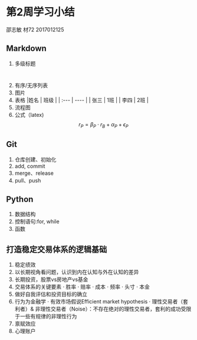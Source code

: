# 第2周学习小结
邵志敏 材72 2017012125
## Markdown
1. 多级标题
# 
##
### 
2. 有序/无序列表
3. 图片
![]()
4. 表格
|姓名  | 班级  |
| :--- | ---- |
| 张三 | 1班  |
| 李四 |  2班  |
5. 流程图
6. 公式（latex)
$$
r_P = \beta_P \cdot r_B + \alpha_P +\epsilon_P
$$

## Git
1. 仓库创建、初始化
2. add, commit 
3. merge、release
4. pull、push

## Python
1. 数据结构
2. 控制语句:for, while
3. 函数

## 打造稳定交易体系的逻辑基础
1. 稳定绩效
2. 以长期视角看问题，认识到内在认知与外在认知的差异
3. 长期投资，股票vs房地产vs基金
4. 交易体系的关键要素
· 胜率
· 赔率
· 成本
· 频率
· 头寸
· 本金
5. 做好自我评估和投资目标的确立
6. 行为为金融学
· 有效市场假说Efficient market hypothesis
· 理性交易者（套利者）& 非理性交易者（Noise）：不存在绝对的理性交易者，套利的成功受限于一些有规律的非理性行为
7. 禀赋效应
8. 心理账户

